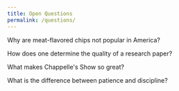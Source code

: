 ```yaml
---
title: Open Questions
permalink: /questions/
---
```


<div class = "bookContainer">
<p>Why are meat-flavored chips not popular in America?</p>
<p>How does one determine the quality of a research paper?</p>
<p>What makes Chappelle's Show so great?</p>
<p>What is the difference between patience and discipline?</p>
</div>